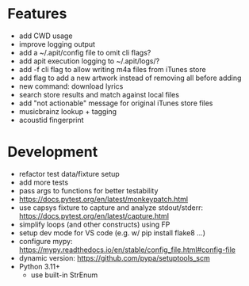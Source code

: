 # Features

- add CWD usage
- improve logging output
- add a ~/.apit/config file to omit cli flags?
- add apit execution logging to ~/.apit/logs/?
- add -f cli flag to allow writing m4a files from iTunes store
- add flag to add a new artwork instead of removing all before adding
- new command: download lyrics
- search store results and match against local files
- add "not actionable" message for original iTunes store files
- musicbrainz lookup + tagging
- acoustid fingerprint


# Development

- refactor test data/fixture setup
- add more tests
- pass args to functions for better testability
- https://docs.pytest.org/en/latest/monkeypatch.html
- use capsys fixture to capture and analyze stdout/stderr: https://docs.pytest.org/en/latest/capture.html
- simplify loops (and other constructs) using FP
- setup dev mode for VS code (e.g. w/ pip install flake8 ...)
- configure mypy: https://mypy.readthedocs.io/en/stable/config_file.html#config-file
- dynamic version: https://github.com/pypa/setuptools_scm
- Python 3.11+
  - use built-in StrEnum
